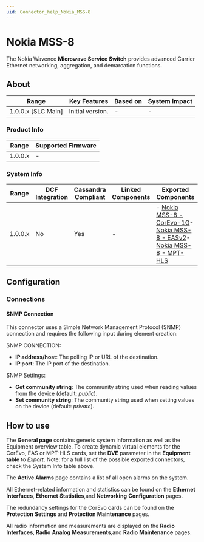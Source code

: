 ```yaml
---
uid: Connector_help_Nokia_MSS-8
---
```


# Nokia MSS-8

The Nokia Wavence **Microwave Service Switch** provides advanced Carrier Ethernet networking, aggregation, and demarcation functions.

## About

| **Range**            | **Key Features** | **Based on** | **System Impact** |
|----------------------|------------------|--------------|-------------------|
| 1.0.0.x \[SLC Main\] | Initial version. | \-           | \-                |

### Product Info

| **Range** | **Supported Firmware** |
|-----------|------------------------|
| 1.0.0.x   | \-                     |

### System Info

| **Range** | **DCF Integration** | **Cassandra Compliant** | **Linked Components** | **Exported Components**                                                                                                                                                                                                         |
|-----------|---------------------|-------------------------|-----------------------|---------------------------------------------------------------------------------------------------------------------------------------------------------------------------------------------------------------------------------|
| 1.0.0.x   | No                  | Yes                     | \-                    | \- [Nokia MSS-8 - CorEvo-1G](/Driver%20Help/Nokia%20MSS-8%20-%20CorEvo-1G.aspx)- [Nokia MSS-8 - EASv2](/Driver%20Help/Nokia%20MSS-8%20-%20EASv2.aspx)- [Nokia MSS-8 - MPT-HLS](xref:Connector_help_Nokia_MSS-8_-_MPT-HLS) |

## Configuration

### Connections

#### SNMP Connection

This connector uses a Simple Network Management Protocol (SNMP) connection and requires the following input during element creation:

SNMP CONNECTION:

- **IP address/host**: The polling IP or URL of the destination.
- **IP port**: The IP port of the destination.

SNMP Settings:

- **Get community string**: The community string used when reading values from the device (default: *public*).
- **Set community string**: The community string used when setting values on the device (default: *private*).

## How to use

The **General page** contains generic system information as well as the Equipment overview table. To create dynamic virtual elements for the CorEvo, EAS or MPT-HLS cards, set the **DVE** parameter in the **Equipment table** to *Export*. Note: for a full list of the possible exported connectors, check the System Info table above.

The **Active Alarms** page contains a list of all open alarms on the system.

All Ethernet-related information and statistics can be found on the **Ethernet** **Interfaces**, **Ethernet** **Statistics**,and **Networking** **Configuration** pages.

The redundancy settings for the CorEvo cards can be found on the **Protection** **Settings** and **Protection** **Maintenance** pages.

All radio information and measurements are displayed on the **Radio** **Interfaces**, **Radio** **Analog** **Measurements**,and **Radio** **Maintenance** pages.
